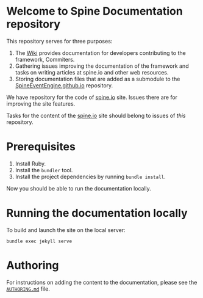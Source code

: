 # Welcome to Spine Documentation repository

This repository serves for three purposes:

1. The [Wiki](https://github.com/SpineEventEngine/documentation/wiki) provides documentation for developers contributing to the framework, Commiters.
2. Gathering issues improving the documentation of the framework and tasks on writing articles at spine.io and other web resources.
3. Storing documentation files that are added as a submodule to the [SpineEventEngine.github.io](https://github.com/SpineEventEngine/SpineEventEngine.github.io) repository.

We have repository for the code of [spine.io](https://spine.io) site. Issues there are for improving the site features. 

Tasks for the content of the [spine.io](https://spine.io) site should belong to issues of _this_ repository.

# Prerequisites

1. Install Ruby.
2. Install the `bundler` tool.
3. Install the project dependencies by running `bundle install`.

Now you should be able to run the documentation locally.

# Running the documentation locally

To build and launch the site on the local server:
```
bundle exec jekyll serve
```

# Authoring

For instructions on adding the content to the documentation, please see
the [`AUTHORING.md`](https://github.com/SpineEventEngine/SpineEventEngine.github.io/blob/master/AUTHORING.md) file.
